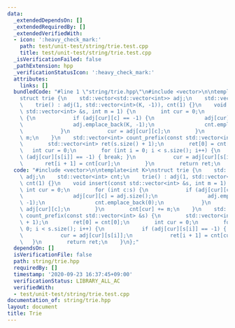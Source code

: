 ```yaml
---
data:
  _extendedDependsOn: []
  _extendedRequiredBy: []
  _extendedVerifiedWith:
  - icon: ':heavy_check_mark:'
    path: test/unit-test/string/trie.test.cpp
    title: test/unit-test/string/trie.test.cpp
  _isVerificationFailed: false
  _pathExtension: hpp
  _verificationStatusIcon: ':heavy_check_mark:'
  attributes:
    links: []
  bundledCode: "#line 1 \"string/trie.hpp\"\n#include <vector>\n\ntemplate<int K>\n\
    struct trie {\n    std::vector<std::vector<int>> adj;\n    std::vector<int> cnt;\n\
    \    trie() : adj(1, std::vector<int>(K, -1)), cnt(1) {}\n    void insert(const\
    \ std::vector<int> &s, int m = 1) {\n        int cur = 0;\n        for (int c:s)\
    \ {\n            if (adj[cur][c] == -1) {\n                adj[cur][c] = adj.size();\n\
    \                adj.emplace_back(K, -1);\n                cnt.emplace_back(0);\n\
    \            }\n            cur = adj[cur][c];\n        }\n        cnt[cur] +=\
    \ m;\n    }\n    std::vector<int> count_prefix(const std::vector<int> &s) {\n\
    \        std::vector<int> ret(s.size() + 1);\n        ret[0] = cnt[0];\n     \
    \   int cur = 0;\n        for (int i = 0; i < s.size(); i++) {\n            if\
    \ (adj[cur][s[i]] == -1) { break; }\n            cur = adj[cur][s[i]];\n     \
    \       ret[i + 1] = cnt[cur];\n        }\n        return ret;\n    }\n};\n"
  code: "#include <vector>\n\ntemplate<int K>\nstruct trie {\n    std::vector<std::vector<int>>\
    \ adj;\n    std::vector<int> cnt;\n    trie() : adj(1, std::vector<int>(K, -1)),\
    \ cnt(1) {}\n    void insert(const std::vector<int> &s, int m = 1) {\n       \
    \ int cur = 0;\n        for (int c:s) {\n            if (adj[cur][c] == -1) {\n\
    \                adj[cur][c] = adj.size();\n                adj.emplace_back(K,\
    \ -1);\n                cnt.emplace_back(0);\n            }\n            cur =\
    \ adj[cur][c];\n        }\n        cnt[cur] += m;\n    }\n    std::vector<int>\
    \ count_prefix(const std::vector<int> &s) {\n        std::vector<int> ret(s.size()\
    \ + 1);\n        ret[0] = cnt[0];\n        int cur = 0;\n        for (int i =\
    \ 0; i < s.size(); i++) {\n            if (adj[cur][s[i]] == -1) { break; }\n\
    \            cur = adj[cur][s[i]];\n            ret[i + 1] = cnt[cur];\n     \
    \   }\n        return ret;\n    }\n};"
  dependsOn: []
  isVerificationFile: false
  path: string/trie.hpp
  requiredBy: []
  timestamp: '2020-09-23 16:37:45+09:00'
  verificationStatus: LIBRARY_ALL_AC
  verifiedWith:
  - test/unit-test/string/trie.test.cpp
documentation_of: string/trie.hpp
layout: document
title: Trie
---
```


